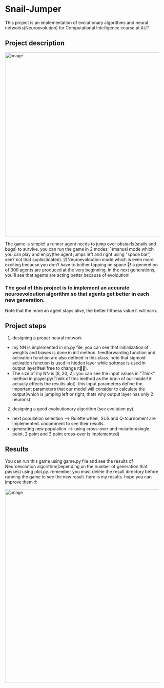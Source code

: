 # Snail-Jumper
This project is an implementation of evolutionary algorithms and neural networks(Neuroevolution) for Computational Intelligence course at AUT.

## Project description

<img width="603" alt="image" src="https://user-images.githubusercontent.com/72692826/178299331-0202a8c7-5285-451b-8204-65a0160ca70b.png">


The game is simple! a runner agent needs to jump over obstacls(snails and bugs) to survive. you can run the game in 2 modes: 1)manual mode which you can play and enjoy(the agent jumps left and right using "space bar", see? not that sophisticated). 2)Neuroevoloution mode which is even more exciting because you don't have to bother tapping on space 🥳! a generetion of 300 agents are produced at the very beginning. In the next generations, you'll see that agents are acting better because of evoloution! 
### The goal of this project is to implement an accurate neuroevoloution algorithm so that agents get better in each new generation.
Note that the more an agent stays alive, the better fittness value it will earn.
## Project steps
1) designing a proper neural network
- my NN is implemented in nn.py file. you can see that initialization of weights and biases is done in init method. feedforwarding function and activation function are also defined in this class. note that sigmoid activation function is used in hidden layer while softmax is used in output layer(feel free to change it✌🏻). 
- The size of my NN is [8, 20, 2]. you can see the input values in "Think" method in player.py(Think of this method as the brain of our model! it actually effects the results alot). this input parameters define the important parameters that our model will consider to calculate the output(which is jumping left or right, thats why output layer has only 2 neurons)
2) designing a good evoloutionary algorithm (see evolution.py). 
- next population selection --> Rulette wheel, SUS and Q-tournoment are implemented. uncomment to see their results.
- generating new population --> using cross-over and mutation(single point, 2 point and 3 point cross-over is implemented)

## Results
You can run this game using game.py file and see the results of Neuroevolution algorithm(Depending on the number of generation that passes) using plot.py.
remember you must delete the result directory before running the game to see the new result.
here is my results. hope you can improve them 🤓

<img width="633" alt="image" src="https://user-images.githubusercontent.com/72692826/178298609-f93f8df8-6d27-40df-917e-ff4ec804e1bc.png">
